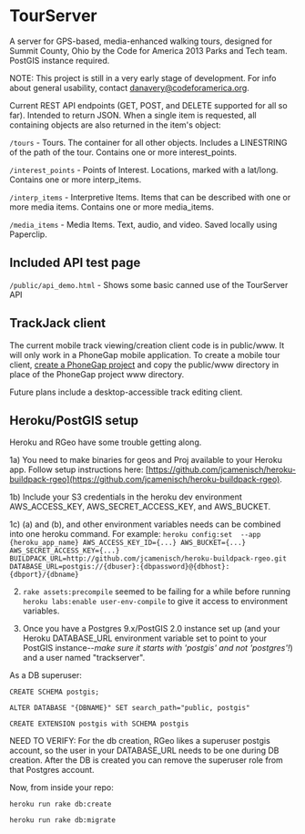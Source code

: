 # TourServer

A server for GPS-based, media-enhanced walking tours, designed for Summit County, Ohio by the Code for America 2013 Parks and Tech team. PostGIS instance required. 

NOTE: This project is still in a very early stage of development. For info about general usability, contact danavery@codeforamerica.org.

Current REST API endpoints (GET, POST, and DELETE supported for all so far). Intended to return JSON. When a single item is requested, all containing objects are also returned in the item's object:

`/tours` - Tours. The container for all other objects. Includes a LINESTRING of the path of the tour. Contains one or more interest_points.

`/interest_points` - Points of Interest. Locations, marked with a lat/long. Contains one or more interp_items.

`/interp_items` - Interpretive Items. Items that can be described with one or more media items. Contains one or more media_items.

`/media_items` - Media Items. Text, audio, and video. Saved locally using Paperclip.

## Included API test page

`/public/api_demo.html` - Shows some basic canned use of the TourServer API

## TrackJack client

The current mobile track viewing/creation client code is in public/www. It will only work in a PhoneGap mobile application. To create a mobile tour client, [create a PhoneGap project](http://docs.phonegap.com/en/2.7.0/guide_getting-started_index.md.html#Getting%20Started%20Guides) and copy the public/www directory in place of the PhoneGap project www directory.

Future plans include a desktop-accessible track editing client.

## Heroku/PostGIS setup

Heroku and RGeo have some trouble getting along. 

1a) You need to make binaries for geos and Proj available to your Heroku app.
Follow setup instructions here:
[https://github.com/jcamenisch/heroku-buildpack-rgeo](https://github.com/jcamenisch/heroku-buildpack-rgeo).

1b) Include your S3 credentials in the heroku dev environment AWS_ACCESS_KEY, AWS_SECRET_ACCESS_KEY, and AWS_BUCKET.

1c) (a) and (b), and other environment variables needs can be combined into one heroku command. For example: `heroku config:set  --app {heroku_app_name} AWS_ACCESS_KEY_ID={...} AWS_BUCKET={...} AWS_SECRET_ACCESS_KEY={...} BUILDPACK_URL=http://github.com/jcamenisch/heroku-buildpack-rgeo.git DATABASE_URL=postgis://{dbuser}:{dbpassword}@{dbhost}:{dbport}/{dbname}`

2) `rake assets:precompile` seemed to be failing for a while before running `heroku labs:enable user-env-compile` to give it access to environment variables.

3) Once you have a Postgres 9.x/PostGIS 2.0 instance set up (and your Heroku DATABASE_URL environment variable set to point to your PostGIS instance--*make sure it starts with 'postgis' and not 'postgres'!*) and a user named "trackserver".

As a DB superuser:

`CREATE SCHEMA postgis;`

`ALTER DATABASE "{DBNAME}" SET search_path="public, postgis"`

`CREATE EXTENSION postgis with SCHEMA postgis`

NEED TO VERIFY: For the db creation, RGeo likes a superuser postgis account, so the user in your DATABASE_URL needs to be one during DB creation. After the DB is created you can remove the superuser role from that Postgres account.

Now, from inside your repo: 

`heroku run rake db:create`

`heroku run rake db:migrate` 

